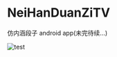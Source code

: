 # NeiHanDuanZiTV
仿内涵段子 android app(未完待续...)

![test](https://github.com/devzwy/NeiHanDuanZiTV/raw/master/images/WX20170912-081134@2x.png)  